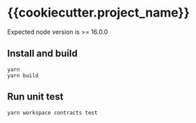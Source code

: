# {{cookiecutter.project_name}}

Expected node version is >= 16.0.0

## Install and build

```shell
yarn
yarn build
```

## Run unit test

```shell
yarn workspace contracts test
```